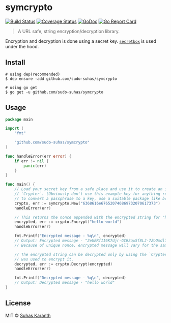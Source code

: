 # symcrypto

[![Build Status](https://travis-ci.org/sudo-suhas/symcrypto.svg?branch=master)](https://travis-ci.org/sudo-suhas/symcrypto)
[![Coverage Status](https://coveralls.io/repos/github/sudo-suhas/symcrypto/badge.svg?branch=master)](https://coveralls.io/github/sudo-suhas/symcrypto?branch=master)
[![GoDoc](https://godoc.org/github.com/sudo-suhas/symcrypto?status.svg)](https://godoc.org/github.com/sudo-suhas/symcrypto)
[![Go Report Card](https://goreportcard.com/badge/github.com/sudo-suhas/symcrypto)](https://goreportcard.com/report/github.com/sudo-suhas/symcrypto)

> A URL safe, string encryption/decryption library.

Encryption and decryption is done using a secret key.
[`secretbox`](https://godoc.org/golang.org/x/crypto/nacl/secretbox) is used under the hood.

## Install

```
# using dep(recommended)
$ dep ensure -add github.com/sudo-suhas/symcrypto

# using go get
$ go get -u github.com/sudo-suhas/symcrypto
```

## Usage

```go
package main

import (
	"fmt"

	"github.com/sudo-suhas/symcrypto"
)

func handleError(err error) {
	if err != nil {
		panic(err)
	}
}

func main() {
	// Load your secret key from a safe place and use it to create an instance of
	// `Crypter`. (Obviously don't use this example key for anything real.) If you want
	// to convert a passphrase to a key, use a suitable package like bcrypt or scrypt.
	crypto, err := symcrypto.New("6368616e676520746869732070617373")
	handleError(err)

	// This returns the nonce appended with the encrypted string for "hello world".
	encrypted, err := crypto.Encrypt("hello world")
	handleError(err)

	fmt.Printf("Encrypted message - %q\n", encrypted)
	// Output: Encrypted message - "2eUERfII6K7djr-GCR2qwSf8LJ-7ZoOmdlT54HPkhw297ML46M6VvlpvW2LrA_Ewge-2"
	// Because of unique nonce, encrypted message will vary for the same input.

	// The encrypted string can be decrypted only by using the `Crypter` instance which
	// was used to encrypt it.
	decrypted, err := crypto.Decrypt(encrypted)
	handleError(err)

	fmt.Printf("Decrypted message - %q\n", decrypted)
	// Output: Decrypted message - "hello world"
}

```

## License

MIT © [Suhas Karanth](https://github.com/sudo-suhas)

